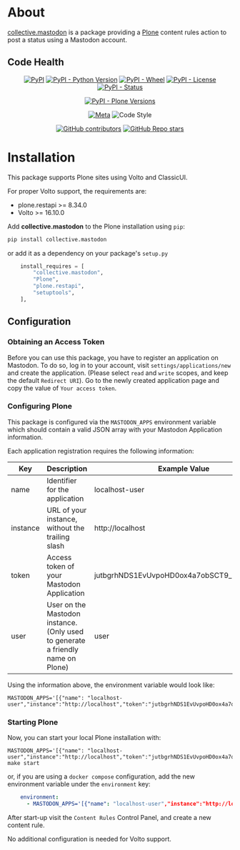 # About

[collective.mastodon](https://github.com/collective/collective.mastodon) is a package providing a [Plone](https://plone.org) content rules action to post a status using a Mastodon account.

## Code Health
<div align="center">

[![PyPI](https://img.shields.io/pypi/v/collective.mastodon)](https://pypi.org/project/collective.mastodon/)
[![PyPI - Python Version](https://img.shields.io/pypi/pyversions/collective.mastodon)](https://pypi.org/project/collective.mastodon/)
[![PyPI - Wheel](https://img.shields.io/pypi/wheel/collective.mastodon)](https://pypi.org/project/collective.mastodon/)
[![PyPI - License](https://img.shields.io/pypi/l/collective.mastodon)](https://pypi.org/project/collective.mastodon/)
[![PyPI - Status](https://img.shields.io/pypi/status/collective.mastodon)](https://pypi.org/project/collective.mastodon/)


[![PyPI - Plone Versions](https://img.shields.io/pypi/frameworkversions/plone/collective.mastodon)](https://pypi.org/project/collective.mastodon/)

[![Meta](https://github.com/collective/collective.mastodon/actions/workflows/meta.yml/badge.svg)](https://github.com/collective/collective.mastodon/actions/workflows/meta.yml)
![Code Style](https://img.shields.io/badge/Code%20Style-Black-000000)

[![GitHub contributors](https://img.shields.io/github/contributors/collective/collective.mastodon)](https://github.com/collective/collective.mastodon)
[![GitHub Repo stars](https://img.shields.io/github/stars/collective/collective.mastodon?style=social)](https://github.com/collective/collective.mastodon)

</div>

# Installation

This package supports Plone sites using Volto and ClassicUI.

For proper Volto support, the requirements are:

* plone.restapi >= 8.34.0
* Volto >= 16.10.0

Add **collective.mastodon** to the Plone installation using `pip`:

```bash
pip install collective.mastodon
```

or add it as a dependency on your package's `setup.py`

```python
    install_requires = [
        "collective.mastodon",
        "Plone",
        "plone.restapi",
        "setuptools",
    ],
```

## Configuration

### Obtaining an Access Token
Before you can use this package, you have to register an application on Mastodon.
To do so, log in to your account, visit `settings/applications/new` and create the application. (Please select `read` and `write` scopes, and keep the default `Redirect URI`).
Go to the newly created application page and copy the value of `Your access token`.

### Configuring Plone

This package is configured via the `MASTODON_APPS` environment variable which should contain a valid JSON array with your Mastodon Application information.

Each application registration requires the following information:

| Key | Description | Example Value |
| -- | -- | -- |
| name | Identifier for the application | localhost-user |
| instance | URL of your instance, without the trailing slash | http://localhost |
| token | Access token of your Mastodon Application | jutbgrhNDS1EvUvpoHD0ox4a7obSCT9_IpliStv799M |
| user | User on the Mastodon instance. (Only used to generate a friendly name on Plone) | user |

Using the information above, the environment variable would look like:

```shell
MASTODON_APPS='[{"name": "localhost-user","instance":"http://localhost","token":"jutbgrhNDS1EvUvpoHD0ox4a7obSCT9_IpliStv799M","user":"user"}]'
```

### Starting Plone

Now, you can start your local Plone installation with:

```shell
MASTODON_APPS='[{"name": "localhost-user","instance":"http://localhost","token":"jutbgrhNDS1EvUvpoHD0ox4a7obSCT9_IpliStv799M","user":"user"}]' make start
```

or, if you are using a `docker compose` configuration, add the new environment variable under the `environment` key:

```yaml
    environment:
      - MASTODON_APPS='[{"name": "localhost-user","instance":"http://localhost","token":"jutbgrhNDS1EvUvpoHD0ox4a7obSCT9_IpliStv799M","user":"user"}]'
```

After start-up visit the `Content Rules` Control Panel, and create a new content rule.

No additional configuration is needed for Volto support.
